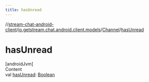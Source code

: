 ```yaml
---
title: hasUnread
---
```

//[stream-chat-android-client](../../../index.md)/[io.getstream.chat.android.client.models](../index.md)/[Channel](index.md)/[hasUnread](hasUnread.md)



# hasUnread  
[androidJvm]  
Content  
val [hasUnread](hasUnread.md): [Boolean](https://kotlinlang.org/api/latest/jvm/stdlib/kotlin/-boolean/index.html)  



